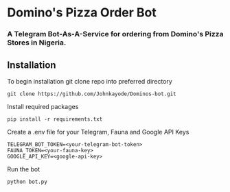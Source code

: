 # Domino's Pizza Order Bot

### A Telegram Bot-As-A-Service for ordering from Domino's Pizza Stores in Nigeria.

## Installation 
To begin installation git clone repo into preferred directory
```
git clone https://github.com/Johnkayode/Dominos-bot.git
```
Install required packages 
```
pip install -r requirements.txt
```
Create a .env file for your Telegram, Fauna and Google API Keys
```
TELEGRAM_BOT_TOKEN=<your-telegram-bot-token>
FAUNA_TOKEN=<your-fauna-key>
GOOGLE_API_KEY=<google-api-key>
```
Run the bot
```
python bot.py
```
